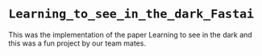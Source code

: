 # ```Learning_to_see_in_the_dark_Fastai```
This was the implementation of the paper Learning to see in the dark and this was a fun project by our team mates. 
